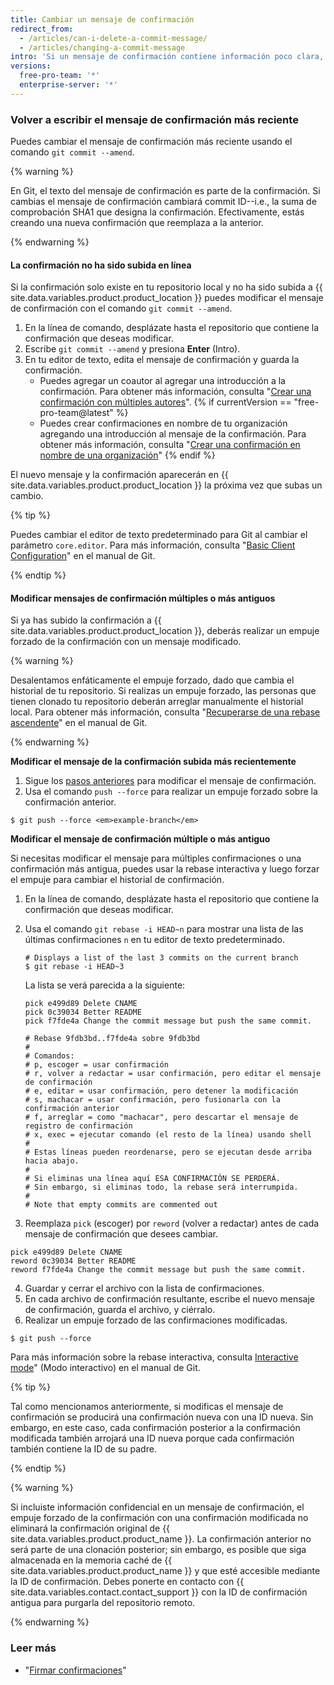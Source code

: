 ```yaml
---
title: Cambiar un mensaje de confirmación
redirect_from:
  - /articles/can-i-delete-a-commit-message/
  - /articles/changing-a-commit-message
intro: 'Si un mensaje de confirmación contiene información poco clara, incorrecta o confidencial, puedes modificarlo localmente y subir una nueva confirmación con un nuevo mensaje para {{ site.data.variables.product.product_name }}. También puedes cambiar un mensaje de confirmación para agregar la información faltante.'
versions:
  free-pro-team: '*'
  enterprise-server: '*'
---
```


### Volver a escribir el mensaje de confirmación más reciente

Puedes cambiar el mensaje de confirmación más reciente usando el comando `git commit --amend`.

{% warning %}

En Git, el texto del mensaje de confirmación es parte de la confirmación. Si cambias el mensaje de confirmación cambiará commit ID--i.e., la suma de comprobación SHA1 que designa la confirmación. Efectivamente, estás creando una nueva confirmación que reemplaza a la anterior.

{% endwarning %}

#### La confirmación no ha sido subida en línea

Si la confirmación solo existe en tu repositorio local y no ha sido subida a {{ site.data.variables.product.product_location }} puedes modificar el mensaje de confirmación con el comando `git commit --amend`.

1. En la línea de comando, desplázate hasta el repositorio que contiene la confirmación que deseas modificar.
2. Escribe `git commit --amend` y presiona **Enter** (Intro).
3. En tu editor de texto, edita el mensaje de confirmación y guarda la confirmación.
    - Puedes agregar un coautor al agregar una introducción a la confirmación. Para obtener más información, consulta "[Crear una confirmación con múltiples autores](/articles/creating-a-commit-with-multiple-authors)".
{% if currentVersion == "free-pro-team@latest" %}
    - Puedes crear confirmaciones en nombre de tu organización agregando una introducción al mensaje de la confirmación. Para obtener más información, consulta "[Crear una confirmación en nombre de una organización](/articles/creating-a-commit-on-behalf-of-an-organization)"
{% endif %}

El nuevo mensaje y la confirmación aparecerán en {{ site.data.variables.product.product_location }} la próxima vez que subas un cambio.

{% tip %}

Puedes cambiar el editor de texto predeterminado para Git al cambiar el parámetro `core.editor`. Para más información, consulta "[Basic Client Configuration](https://git-scm.com/book/en/Customizing-Git-Git-Configuration#_basic_client_configuration)" en el manual de Git.

{% endtip %}

#### Modificar mensajes de confirmación múltiples o más antiguos

Si ya has subido la confirmación a {{ site.data.variables.product.product_location }}, deberás realizar un empuje forzado de la confirmación con un mensaje modificado.

{% warning %}

Desalentamos enfáticamente el empuje forzado, dado que cambia el historial de tu repositorio. Si realizas un empuje forzado, las personas que tienen clonado tu repositorio deberán arreglar manualmente el historial local. Para obtener más información, consulta "[Recuperarse de una rebase ascendente](https://git-scm.com/docs/git-rebase#_recovering_from_upstream_rebase)" en el manual de Git.

{% endwarning %}

**Modificar el mensaje de la confirmación subida más recientemente**

1. Sigue los [pasos anteriores](/articles/changing-a-commit-message#commit-has-not-been-pushed-online) para modificar el mensaje de confirmación.
2. Usa el comando `push --force` para realizar un empuje forzado sobre la confirmación anterior.
  ```shell
  $ git push --force <em>example-branch</em>
  ```

**Modificar el mensaje de confirmación múltiple o más antiguo**

Si necesitas modificar el mensaje para múltiples confirmaciones o una confirmación más antigua, puedes usar la rebase interactiva y luego forzar el empuje para cambiar el historial de confirmación.

1. En la línea de comando, desplázate hasta el repositorio que contiene la confirmación que deseas modificar.
2. Usa el comando `git rebase -i HEAD~n` para mostrar una lista de las últimas confirmaciones `n` en tu editor de texto predeterminado.

    ```shell
    # Displays a list of the last 3 commits on the current branch
    $ git rebase -i HEAD~3
    ```
    La lista se verá parecida a la siguiente:

    ```shell
    pick e499d89 Delete CNAME
    pick 0c39034 Better README
    pick f7fde4a Change the commit message but push the same commit.

    # Rebase 9fdb3bd..f7fde4a sobre 9fdb3bd
    #
    # Comandos:
    # p, escoger = usar confirmación
    # r, volver a redactar = usar confirmación, pero editar el mensaje de confirmación
    # e, editar = usar confirmación, pero detener la modificación
    # s, machacar = usar confirmación, pero fusionarla con la confirmación anterior
    # f, arreglar = como "machacar", pero descartar el mensaje de registro de confirmación
    # x, exec = ejecutar comando (el resto de la línea) usando shell
    #
    # Estas líneas pueden reordenarse, pero se ejecutan desde arriba hacia abajo.
    #
    # Si eliminas una línea aquí ESA CONFIRMACIÓN SE PERDERÁ.
    # Sin embargo, si eliminas todo, la rebase será interrumpida.
    #
    # Note that empty commits are commented out
    ```

3. Reemplaza `pick` (escoger) por `reword` (volver a redactar) antes de cada mensaje de confirmación que desees cambiar.
  ```shell
  pick e499d89 Delete CNAME
  reword 0c39034 Better README
  reword f7fde4a Change the commit message but push the same commit.
  ```
4. Guardar y cerrar el archivo con la lista de confirmaciones.
5. En cada archivo de confirmación resultante, escribe el nuevo mensaje de confirmación, guarda el archivo, y ciérralo.
6. Realizar un empuje forzado de las confirmaciones modificadas.
  ```shell
  $ git push --force
  ```

Para más información sobre la rebase interactiva, consulta [Interactive mode](https://git-scm.com/docs/git-rebase#_interactive_mode)" (Modo interactivo) en el manual de Git.

{% tip %}

Tal como mencionamos anteriormente, si modificas el mensaje de confirmación se producirá una confirmación nueva con una ID nueva. Sin embargo, en este caso, cada confirmación posterior a la confirmación modificada también arrojará una ID nueva porque cada confirmación también contiene la ID de su padre.

{% endtip %}

{% warning %}

Si incluiste información confidencial en un mensaje de confirmación, el empuje forzado de la confirmación con una confirmación modificada no eliminará la confirmación original de {{ site.data.variables.product.product_name }}. La confirmación anterior no será parte de una clonación posterior; sin embargo, es posible que siga almacenada en la memoria caché de {{ site.data.variables.product.product_name }} y que esté accesible mediante la ID de confirmación. Debes ponerte en contacto con {{ site.data.variables.contact.contact_support }} con la ID de confirmación antigua para purgarla del repositorio remoto.

{% endwarning %}

### Leer más

* "[Firmar confirmaciones](/articles/signing-commits)"
